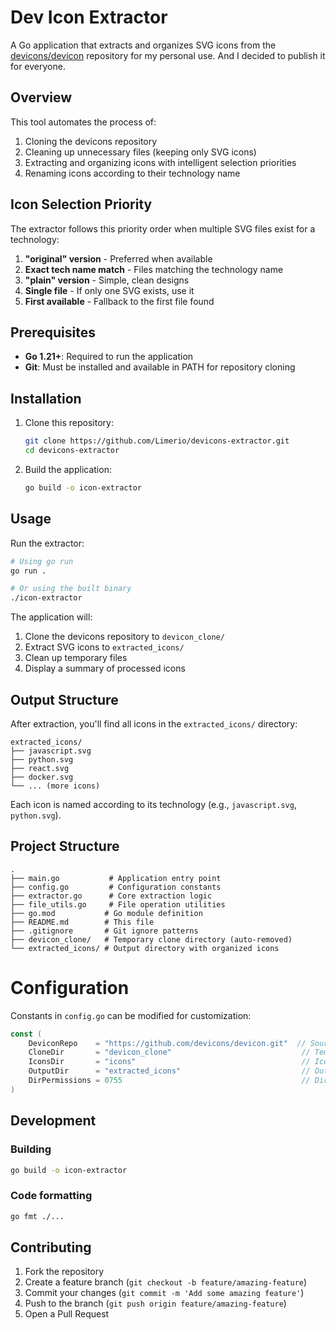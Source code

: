 # Dev Icon Extractor

A Go application that extracts and organizes SVG icons from the [devicons/devicon](https://github.com/devicons/devicon) repository for my personal use. And I decided to publish it for everyone.

## Overview

This tool automates the process of:

1. Cloning the devicons repository
2. Cleaning up unnecessary files (keeping only SVG icons)
3. Extracting and organizing icons with intelligent selection priorities
4. Renaming icons according to their technology name

## Icon Selection Priority

The extractor follows this priority order when multiple SVG files exist for a technology:

1. **"original" version** - Preferred when available
2. **Exact tech name match** - Files matching the technology name
3. **"plain" version** - Simple, clean designs
4. **Single file** - If only one SVG exists, use it
5. **First available** - Fallback to the first file found

## Prerequisites

- **Go 1.21+**: Required to run the application
- **Git**: Must be installed and available in PATH for repository cloning

## Installation

1. Clone this repository:

   ```bash
   git clone https://github.com/Limerio/devicons-extractor.git
   cd devicons-extractor
   ```

2. Build the application:
   ```bash
   go build -o icon-extractor
   ```

## Usage

Run the extractor:

```bash
# Using go run
go run .

# Or using the built binary
./icon-extractor
```

The application will:

1. Clone the devicons repository to `devicon_clone/`
2. Extract SVG icons to `extracted_icons/`
3. Clean up temporary files
4. Display a summary of processed icons

## Output Structure

After extraction, you'll find all icons in the `extracted_icons/` directory:

```
extracted_icons/
├── javascript.svg
├── python.svg
├── react.svg
├── docker.svg
└── ... (more icons)
```

Each icon is named according to its technology (e.g., `javascript.svg`, `python.svg`).

## Project Structure

```
.
├── main.go           # Application entry point
├── config.go         # Configuration constants
├── extractor.go      # Core extraction logic
├── file_utils.go     # File operation utilities
├── go.mod           # Go module definition
├── README.md        # This file
├── .gitignore       # Git ignore patterns
├── devicon_clone/   # Temporary clone directory (auto-removed)
└── extracted_icons/ # Output directory with organized icons
```

# Configuration

Constants in `config.go` can be modified for customization:

```go
const (
    DeviconRepo    = "https://github.com/devicons/devicon.git"  // Source repository
    CloneDir       = "devicon_clone"                             // Temporary directory
    IconsDir       = "icons"                                     // Icons subdirectory
    OutputDir      = "extracted_icons"                           // Output directory
    DirPermissions = 0755                                        // Directory permissions
)
```

## Development

### Building

```bash
go build -o icon-extractor
```

### Code formatting

```bash
go fmt ./...
```

## Contributing

1. Fork the repository
2. Create a feature branch (`git checkout -b feature/amazing-feature`)
3. Commit your changes (`git commit -m 'Add some amazing feature'`)
4. Push to the branch (`git push origin feature/amazing-feature`)
5. Open a Pull Request
